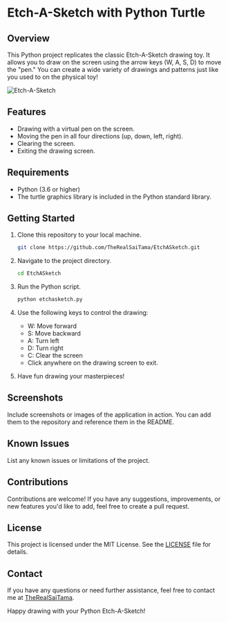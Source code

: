 # Etch-A-Sketch with Python Turtle

## Overview

This Python project replicates the classic Etch-A-Sketch drawing toy. It allows you to draw on the screen using the arrow keys (W, A, S, D) to move the "pen." You can create a wide variety of drawings and patterns just like you used to on the physical toy!

![Etch-A-Sketch](etch-a-sketch.png)

## Features

- Drawing with a virtual pen on the screen.
- Moving the pen in all four directions (up, down, left, right).
- Clearing the screen.
- Exiting the drawing screen.

## Requirements

- Python (3.6 or higher)
- The turtle graphics library is included in the Python standard library.

## Getting Started

1. Clone this repository to your local machine.

    ```bash
    git clone https://github.com/TheRealSaiTama/EtchASketch.git
    ```

2. Navigate to the project directory.

    ```bash
    cd EtchASketch
    ```

3. Run the Python script.

    ```bash
    python etchasketch.py
    ```

4. Use the following keys to control the drawing:
   - W: Move forward
   - S: Move backward
   - A: Turn left
   - D: Turn right
   - C: Clear the screen
   - Click anywhere on the drawing screen to exit.

5. Have fun drawing your masterpieces!

## Screenshots

Include screenshots or images of the application in action. You can add them to the repository and reference them in the README.

## Known Issues

List any known issues or limitations of the project.

## Contributions

Contributions are welcome! If you have any suggestions, improvements, or new features you'd like to add, feel free to create a pull request.

## License

This project is licensed under the MIT License. See the [LICENSE](LICENSE) file for details.

## Contact

If you have any questions or need further assistance, feel free to contact me at [TheRealSaiTama](mailto:mansecret490@gmail.com).

Happy drawing with your Python Etch-A-Sketch!
